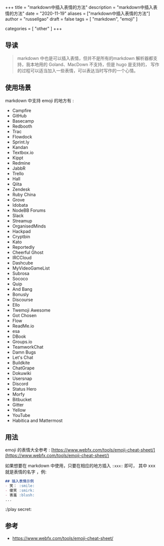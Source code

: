 +++
title = "markdown中插入表情的方法"
description = "markdown中插入表情的方法"
date = "2020-11-19"
aliases = ["markdown中插入表情的方法"]
author = "russellgao"
draft = false
tags = [
    "markdown",
    "emoji"
]

categories = [
    "other"
]
+++

## 导读
> markdown 中也是可以插入表情，但并不是所有的markdown 解析器都支持，我本地用的 Goland、MacDown 不支持，但是 hugo 是支持的，
写作的过程可以适当加入一些表情，可以表达当时写作的一个心情。

## 使用场景
markdown 中支持 emoji 的地方有 : 

- Campfire
- GitHub
- Basecamp
- Redbooth
- Trac
- Flowdock
- Sprint.ly
- Kandan
- Textbox.io
- Kippt
- Redmine
- JabbR
- Trello
- Hall
- Qiita
- Zendesk
- Ruby China
- Grove
- Idobata
- NodeBB Forums
- Slack
- Streamup
- OrganisedMinds
- Hackpad
- Cryptbin
- Kato
- Reportedly
- Cheerful Ghost
- IRCCloud
- Dashcube
- MyVideoGameList
- Subrosa
- Sococo
- Quip
- And Bang
- Bonusly
- Discourse
- Ello
- Twemoji Awesome
- Got Chosen
- Flow
- ReadMe.io
- esa
- DBook
- Groups.io
- TeamworkChat
- Damn Bugs
- Let's Chat
- Buildkite
- ChatGrape
- Dokuwiki
- Usersnap
- Discord
- Status Hero
- Morfy
- Bitbucket
- Gitter
- Yellow
- YouTube
- Habitica and Mattermost

## 用法
emoji 的表情大全参考 : [https://www.webfx.com/tools/emoji-cheat-sheet/](https://www.webfx.com/tools/emoji-cheat-sheet/)

如果想要在 markdown 中使用，只要在相应的地方插入 `:xxx:` 即可， 其中 xxx 就是表情的名字 ，例:

```markdown
## 插入表情示例
- 笑： :smile:
- 傻笑 :smirk:
- 害羞 :blush:
...
```

:/play secret:

## 参考
- https://www.webfx.com/tools/emoji-cheat-sheet/
